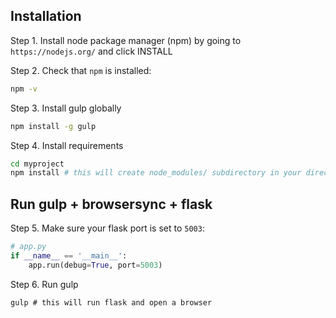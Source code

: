 Installation
---------

Step 1. Install node package manager (npm) by going to `https://nodejs.org/` and click INSTALL

Step 2. Check that `npm` is installed:

```bash
npm -v
```

Step 3. Install gulp globally

```bash
npm install -g gulp

```

Step 4. Install requirements

```bash
cd myproject
npm install # this will create node_modules/ subdirectory in your directory
```

Run gulp + browsersync + flask
------------------------------
Step 5. Make sure your flask port is set to `5003`:
```python
# app.py
if __name__ == '__main__':
    app.run(debug=True, port=5003)
```

Step 6. Run gulp
```
gulp # this will run flask and open a browser
```
